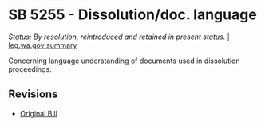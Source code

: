 # SB 5255 - Dissolution/doc. language
*Status: By resolution, reintroduced and retained in present status.* | [leg.wa.gov summary](https://app.leg.wa.gov/billsummary?BillNumber=5255&Year=2021)

Concerning language understanding of documents used in dissolution proceedings.

## Revisions
* [Original Bill](1/)